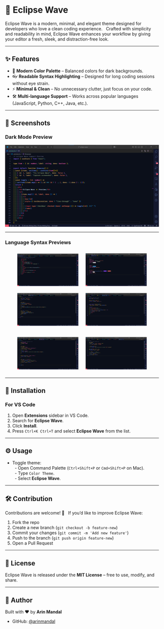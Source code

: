 # 🌊 Eclipse Wave

Eclipse Wave is a modern, minimal, and elegant theme designed for developers who love a clean coding experience.  
Crafted with simplicity and readability in mind, Eclipse Wave enhances your workflow by giving your editor a fresh, sleek, and distraction-free look.

---

## ✨ Features

- 🎨 **Modern Color Palette** – Balanced colors for dark backgrounds.
- 👓 **Readable Syntax Highlighting** – Designed for long coding sessions without eye strain.
- ⚡ **Minimal & Clean** – No unnecessary clutter, just focus on your code.
- 🛠️ **Multi-language Support** – Works across popular languages (JavaScript, Python, C++, Java, etc.).

---

## 📸 Screenshots

### Dark Mode Preview

<p align="center">
  <img src="./assets/preview.png" alt="Eclipse Wave Dark Preview" width="600" />
</p>

---

### Language Syntax Previews

<p align="center">
  <img src="./assets/html.png" alt="Eclipse Wave HTML" width="200" style="margin:10px" />
  <img src="./assets/css.png" alt="Eclipse Wave CSS" width="200" style="margin:10px" />
  <img src="./assets/js.png" alt="Eclipse Wave JavaScript" width="200" style="margin:10px" />
  <img src="./assets/react.png" alt="Eclipse Wave React" width="200" style="margin:10px" />
</p>

<p align="center">
  <img src="./assets/ts.png" alt="Eclipse Wave TypeScript" width="200" style="margin:10px" />
  <img src="./assets/python.png" alt="Eclipse Wave Python" width="200" style="margin:10px" />
</p>

---

## 🚀 Installation

### For **VS Code**

1. Open **Extensions** sidebar in VS Code.
2. Search for **Eclipse Wave**.
3. Click **Install**.
4. Press `Ctrl+K Ctrl+T` and select **Eclipse Wave** from the list.

---

## ⚙️ Usage

- Toggle theme:  
    - Open Command Palette (`Ctrl+Shift+P` or `Cmd+Shift+P` on Mac).  
    - Type `Color Theme`.  
    - Select **Eclipse Wave**.

---

## 🛠️ Contribution

Contributions are welcome! 🎉  
If you’d like to improve Eclipse Wave:

1. Fork the repo
2. Create a new branch (`git checkout -b feature-new`)
3. Commit your changes (`git commit -m 'Add new feature'`)
4. Push to the branch (`git push origin feature-new`)
5. Open a Pull Request

---

## 📜 License

Eclipse Wave is released under the **MIT License** – free to use, modify, and share.

---

## 👤 Author

Built with ❤️ by **Arin Mandal**

- GitHub: [@arinmandal](https://github.com/arinmandal)

